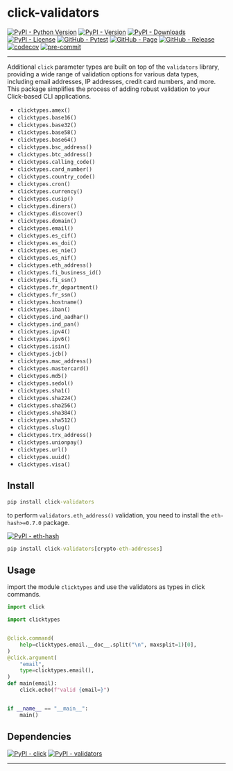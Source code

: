 # click-validators

[![PyPI - Python Version](https://img.shields.io/pypi/pyversions/click-validators)](https://pypi.org/project/click-validators/)
[![PyPI - Version](https://img.shields.io/pypi/v/click-validators)](https://pypi.org/project/click-validators/)
[![PyPI - Downloads](https://img.shields.io/pypi/dm/click-validators)](https://pypi.org/project/click-validators/)
[![PyPI - License](https://img.shields.io/pypi/l/click-validators)](https://raw.githubusercontent.com/d-chris/click-validators/main/LICENSE)
[![GitHub - Pytest](https://img.shields.io/github/actions/workflow/status/d-chris/click-validators/pytest.yml?logo=github&label=pytest)](https://github.com/d-chris/click-validators/actions/workflows/pytest.yml)
[![GitHub - Page](https://img.shields.io/website?url=https%3A%2F%2Fd-chris.github.io%2Fclick-validators&up_message=pdoc&logo=github&label=documentation)](https://d-chris.github.io/click-validators)
[![GitHub - Release](https://img.shields.io/github/v/tag/d-chris/click-validators?logo=github&label=github)](https://github.com/d-chris/click-validators)
[![codecov](https://codecov.io/gh/d-chris/click-validators/graph/badge.svg?token=WY062DFVTR)](https://codecov.io/gh/d-chris/click-validators)
[![pre-commit](https://img.shields.io/badge/pre--commit-enabled-brightgreen?logo=pre-commit)](https://raw.githubusercontent.com/d-chris/click-validators/main/.pre-commit-config.yaml)

---

Additional `click` parameter types are built on top of the `validators` library, providing a wide range of validation options for various data types, including email addresses, IP addresses, credit card numbers, and more. This package simplifies the process of adding robust validation to your Click-based CLI applications.

- `clicktypes.amex()`
- `clicktypes.base16()`
- `clicktypes.base32()`
- `clicktypes.base58()`
- `clicktypes.base64()`
- `clicktypes.bsc_address()`
- `clicktypes.btc_address()`
- `clicktypes.calling_code()`
- `clicktypes.card_number()`
- `clicktypes.country_code()`
- `clicktypes.cron()`
- `clicktypes.currency()`
- `clicktypes.cusip()`
- `clicktypes.diners()`
- `clicktypes.discover()`
- `clicktypes.domain()`
- `clicktypes.email()`
- `clicktypes.es_cif()`
- `clicktypes.es_doi()`
- `clicktypes.es_nie()`
- `clicktypes.es_nif()`
- `clicktypes.eth_address()`
- `clicktypes.fi_business_id()`
- `clicktypes.fi_ssn()`
- `clicktypes.fr_department()`
- `clicktypes.fr_ssn()`
- `clicktypes.hostname()`
- `clicktypes.iban()`
- `clicktypes.ind_aadhar()`
- `clicktypes.ind_pan()`
- `clicktypes.ipv4()`
- `clicktypes.ipv6()`
- `clicktypes.isin()`
- `clicktypes.jcb()`
- `clicktypes.mac_address()`
- `clicktypes.mastercard()`
- `clicktypes.md5()`
- `clicktypes.sedol()`
- `clicktypes.sha1()`
- `clicktypes.sha224()`
- `clicktypes.sha256()`
- `clicktypes.sha384()`
- `clicktypes.sha512()`
- `clicktypes.slug()`
- `clicktypes.trx_address()`
- `clicktypes.unionpay()`
- `clicktypes.url()`
- `clicktypes.uuid()`
- `clicktypes.visa()`

## Install

```cmd
pip install click-validators
```

to perform `validators.eth_address()` validation, you need to install the `eth-hash>=0.7.0` package.

[![PyPI - eth-hash](https://img.shields.io/pypi/v/eth-hash?logo=pypi&logoColor=white&label=eth-hash[pycryptodome])](https://pypi.org/project/eth-hash/)

```cmd
pip install click-validators[crypto-eth-addresses]
```

## Usage

import the module `clicktypes` and use the validators as types in click commands.

```python
import click

import clicktypes


@click.command(
    help=clicktypes.email.__doc__.split("\n", maxsplit=1)[0],
)
@click.argument(
    "email",
    type=clicktypes.email(),
)
def main(email):
    click.echo(f"valid {email=}")


if __name__ == "__main__":
    main()
```

## Dependencies

[![PyPI - click](https://img.shields.io/pypi/v/click?logo=pypi&logoColor=white&label=click)](https://pypi.org/project/click/)
[![PyPI - validators](https://img.shields.io/pypi/v/validators?logo=pypi&logoColor=white&label=validators)](https://pypi.org/project/validators/)

---

